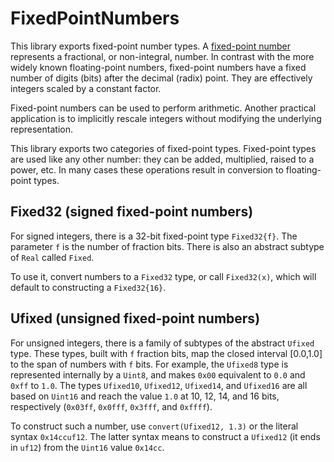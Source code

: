# FixedPointNumbers

This library exports fixed-point number types.
A [fixed-point number][wikipedia] represents a fractional, or non-integral, number.
In contrast with the more widely known floating-point numbers, fixed-point
numbers have a fixed number of digits (bits) after the decimal (radix) point.
They are effectively integers scaled by a constant factor.

Fixed-point numbers can be used to perform arithmetic. Another practical
application is to implicitly rescale integers without modifying the
underlying representation.

This library exports two categories of fixed-point types. Fixed-point types are
used like any other number: they can be added, multiplied, raised to a power,
etc. In many cases these operations result in conversion to floating-point types.

## Fixed32 (signed fixed-point numbers)

For signed integers, there is a 32-bit fixed-point type `Fixed32{f}`.
The parameter `f` is the number of fraction bits. There is also an abstract subtype of
`Real` called `Fixed`.

To use it, convert numbers to a `Fixed32` type, or call `Fixed32(x)`, which will default
to constructing a `Fixed32{16}`.

## Ufixed (unsigned fixed-point numbers)

For unsigned integers, there is a family of subtypes of the abstract `Ufixed` type.
These types, built with `f` fraction bits, map the closed interval [0.0,1.0]
to the span of numbers with `f` bits.
For example, the `Ufixed8` type is represented internally by a `Uint8`, and makes
`0x00` equivalent to `0.0` and `0xff` to `1.0`.
The types `Ufixed10`, `Ufixed12`, `Ufixed14`, and `Ufixed16` are all based on `Uint16`
and reach the value `1.0` at 10, 12, 14, and 16 bits, respectively (`0x03ff`, `0x0fff`,
`0x3fff`, and `0xffff`).

To construct such a number, use `convert(Ufixed12, 1.3)` or the literal syntax `0x14ccuf12`.
The latter syntax means to construct a `Ufixed12` (it ends in `uf12`) from the `Uint16` value
`0x14cc`.

[wikipedia]: http://en.wikipedia.org/wiki/Fixed-point_arithmetic
